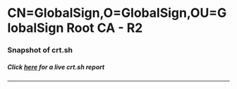 # CN=GlobalSign,O=GlobalSign,OU=GlobalSign Root CA - R2
### Snapshot of crt.sh
##### Click [here](https://crt.sh/?q=Serial_040000000001220D3C0F75) for a live crt.sh report

---
